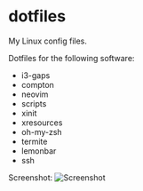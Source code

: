 # dotfiles
My Linux config files.

Dotfiles for the following software:
 - i3-gaps
 - compton
 - neovim
 - scripts
 - xinit
 - xresources
 - oh-my-zsh
 - termite
 - lemonbar
 - ssh

Screenshot:
![Screenshot](http:/imgur.com/8CA77ca.png)
